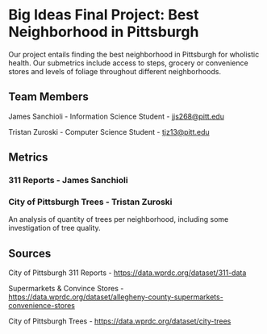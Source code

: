 # Big Ideas Final Project: Best Neighborhood in Pittsburgh

Our project entails finding the best neighborhood in Pittsburgh for wholistic health. Our submetrics include access to steps, grocery or convenience stores and levels of foliage throughout different neighborhoods. 


## Team Members
James Sanchioli - Information Science Student - jjs268@pitt.edu

Tristan Zuroski - Computer Science Student - tjz13@pitt.edu

## Metrics
### 311 Reports - James Sanchioli
### City of Pittsburgh Trees - Tristan Zuroski
An analysis of quantity of trees per neighborhood, including some investigation of tree quality.

## Sources

City of Pittsburgh 311 Reports - https://data.wprdc.org/dataset/311-data

Supermarkets & Convince Stores - https://data.wprdc.org/dataset/allegheny-county-supermarkets-convenience-stores

City of Pittsburgh Trees - https://data.wprdc.org/dataset/city-trees
